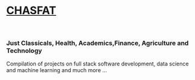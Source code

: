 <p align="center">
<a href="https://chasfatprojects.netlify.app" target="_blank"><h1>CHASFAT</h1> </a></h1> <br/> <h3>Just Classicals, Health, Academics,Finance, Agriculture and Technology</h3> 
</p>
Compilation of projects on full stack software development, data science and machine learning and much more ...

<!---
Nobiscumdeus/Nobiscumdeus is a ✨ special ✨ repository because its `README.md` (this file) appears on your GitHub profile.
You can click the Preview link to take a look at your changes.
--->
